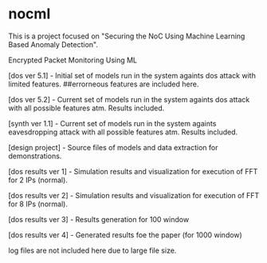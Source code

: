 # nocml
This is a project focused on "Securing the NoC Using Machine Learning Based Anomaly Detection".

Encrypted Packet Monitoring Using ML

[dos ver 5.1] - Initial set of models run in the system againts dos attack with limited features. ##errorneous features are included here.

[dos ver 5.2] - Current set of models run in the system againts dos attack with all possible features atm. Results included.

[synth ver 1.1] - Current set of models run in the system againts eavesdropping attack with all possible features atm. Results included.

[design project] - Source files of models and data extraction for demonstrations.

[dos results ver 1] -  Simulation results and visualization for execution of FFT for 2 IPs (normal).

[dos results ver 2] -  Simulation results and visualization for execution of FFT for 8 IPs (normal).

[dos results ver 3] -  Results generation for 100 window

[dos results ver 4] -  Generated results foe the paper (for 1000 window)

log files are not included here due to large file size.
